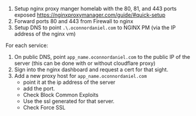 1. Setup nginx proxy manger homelab with the 80, 81, and 443 ports exposed
    https://nginxproxymanager.com/guide/#quick-setup
2. Forward ports 80 and 443 from Firewall to nginx
3. Setup DNS to point `.\.oconnordaniel.com` to NGINX PM (via the IP address of the nginx vm)

For each service:

1. On public DNS, point `app_name.oconnordaniel.com` to the public IP of the server (this can be done with or without cloudflare proxy)
2. Sign into the nginx dashboard and request a cert for that sight. 
3. Add a new proxy host for `app_name.oconnordaniel.com` 
    - point it at the ip address of the server 
    - add the port. 
    - Check Block Common Exploits
    - Use the ssl generated for that server.
    - Check Force SSL

